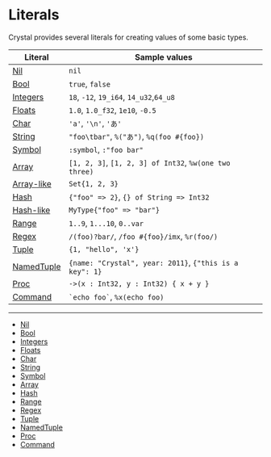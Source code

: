 # Literals

Crystal provides several literals for creating values of some basic types.

| Literal                                        | Sample values                                           |
|---                                             |---                                                      |
| [Nil](nil.md)                                  | `nil`                                                   |
| [Bool](bool.md)                                | `true`, `false`                                         |
| [Integers](integers.md)                        | `18`, `-12`, `19_i64`, `14_u32`,`64_u8`                 |
| [Floats](floats.md)                            | `1.0`, `1.0_f32`, `1e10`, `-0.5`                        |
| [Char](char.md)                                | `'a'`, `'\n'`, `'あ'`                                   |
| [String](string.md)                            | `"foo\tbar"`, `%("あ")`, `%q(foo #{foo})`               |
| [Symbol](symbol.md)                            | `:symbol`, `:"foo bar"`                                 |
| [Array](array.md)                              | `[1, 2, 3]`, `[1, 2, 3] of Int32`, `%w(one two three)`  |
| [Array-like](array.md#array-like-type-literal) | `Set{1, 2, 3}`                                          |
| [Hash](hash.md)                                | `{"foo" => 2}`, `{} of String => Int32`                 |
| [Hash-like](hash.md#hash-like-type-literal)    | `MyType{"foo" => "bar"}`                                |
| [Range](range.md)                              | `1..9`, `1...10`, `0..var`                              |
| [Regex](regex.md)                              | `/(foo)?bar/`, `/foo #{foo}/imx`, `%r(foo/)`            |
| [Tuple](tuple.md)                              | `{1, "hello", 'x'}`                                     |
| [NamedTuple](named_tuple.md)                   | `{name: "Crystal", year: 2011}`, `{"this is a key": 1}` |
| [Proc](proc.md)                                | `->(x : Int32, y : Int32) { x + y }`                    |
| [Command](command.md)                          | `` `echo foo` ``, `%x(echo foo)`                        |

---

* [Nil](nil.md)
* [Bool](bool.md)
* [Integers](integers.md)
* [Floats](floats.md)
* [Char](char.md)
* [String](string.md)
* [Symbol](symbol.md)
* [Array](array.md)
* [Hash](hash.md)
* [Range](range.md)
* [Regex](regex.md)
* [Tuple](tuple.md)
* [NamedTuple](named_tuple.md)
* [Proc](proc.md)
* [Command](command.md)
